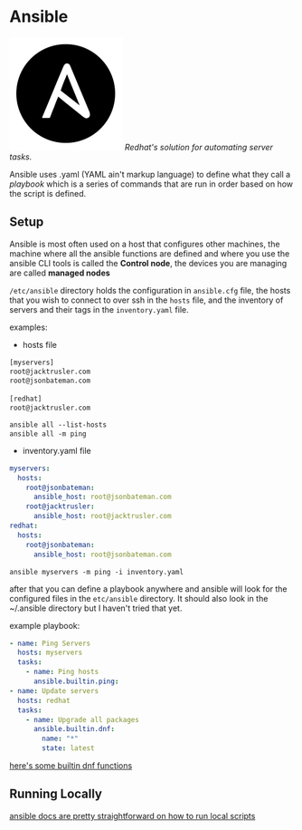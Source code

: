# Ansible
![Ansible](./svgs/ansible.svg "Ansible")
*Redhat's solution for automating server tasks.* 

Ansible uses .yaml (YAML ain't markup language) to define what they call a *playbook* which is a series
of commands that are run in order based on how the script is defined. 

## Setup
Ansible is most often used on a host that configures other machines, the machine where all the ansible functions 
are defined and where you use the ansible CLI tools is called the **Control node**, the devices you are managing are 
called **managed nodes**

`/etc/ansible` directory holds the configuration in `ansible.cfg` file, the hosts that you wish to 
connect to over ssh in the `hosts` file, and the inventory of servers and their tags in the `inventory.yaml` file. 

examples: 

- hosts file
```
[myservers]
root@jacktrusler.com
root@jsonbateman.com

[redhat]
root@jacktrusler.com
```

    ansible all --list-hosts
    ansible all -m ping

- inventory.yaml file
```yaml
myservers:
  hosts:
    root@jsonbateman:
      ansible_host: root@jsonbateman.com
    root@jacktrusler:
      ansible_host: root@jacktrusler.com
redhat:
  hosts:
    root@jsonbateman:
      ansible_host: root@jsonbateman.com
```

    ansible myservers -m ping -i inventory.yaml

after that you can define a playbook anywhere and ansible will look for the configured files in the 
`etc/ansible` directory. It should also look in the ~/.ansible directory but I haven't tried that yet. 

example playbook: 

```yaml
- name: Ping Servers
  hosts: myservers
  tasks:
    - name: Ping hosts
      ansible.builtin.ping:
- name: Update servers
  hosts: redhat
  tasks:
    - name: Upgrade all packages
      ansible.builtin.dnf:
        name: "*"
        state: latest
```

[here's some builtin dnf functions](https://docs.ansible.com/ansible/latest/collections/ansible/builtin/dnf_module.html)

## Running Locally
[ansible docs are pretty straightforward on how to run local scripts](https://docs.ansible.com/ansible/latest/playbook_guide/playbooks_delegation.html#local-playbooks)
